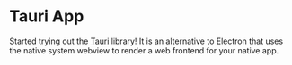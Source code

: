 # Tauri App

Started trying out the [Tauri](https://tauri.studio/) library! It is an alternative to Electron that uses the native system webview to render a web frontend for your native app.